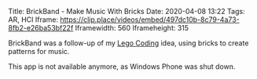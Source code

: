 Title: BrickBand - Make Music With Bricks
Date: 2020-04-08 13:22
Tags: AR, HCI
Iframe: https://clip.place/videos/embed/497dc10b-8c79-4a73-8fb2-e26ba53bf22f
Iframewidth: 560
Iframeheight: 315

BrickBand was a follow-up of my [Lego Coding](https://www.computerworld.com.pt/2011/11/14/lego-coding-ganha-5%c2%aa-edicao-do-codebits/) idea, using bricks to create patterns for music.

This app is not available anymore, as Windows Phone was shut down.
